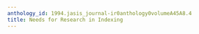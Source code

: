 ```yaml
---
anthology_id: 1994.jasis_journal-ir0anthology0volumeA45A8.4
title: Needs for Research in Indexing
---
```

